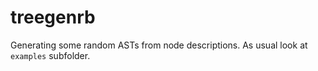 treegenrb
=========

Generating some random ASTs from node descriptions. As usual look at `examples` subfolder.
